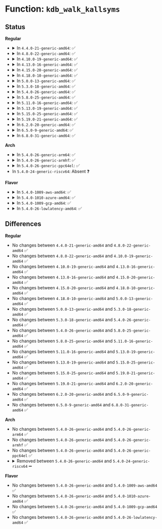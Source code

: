 # Function: <code>kdb_walk_kallsyms</code>

## Status
<b>Regular</b>
<ul>
<li>
<details>
<summary>In <code>4.4.0-21-generic-amd64</code>: ✅</summary>

```c
const char * kdb_walk_kallsyms(loff_t * pos)
```

```json
{
  "name": "kdb_walk_kallsyms",
  "collision_type": "Unique Global",
  "inline_type": "No",
  "funcs": [
    {
      "addr": 18446744071579940608,
      "name": "kdb_walk_kallsyms",
      "external": true,
      "loc": "kernel/kallsyms.c:577",
      "file": "kernel/kallsyms.c",
      "inline": "seen, unknown",
      "caller_inline": [],
      "caller_func": [
        "kernel/debug/kdb/kdb_support.c:kallsyms_symbol_complete",
        "kernel/debug/kdb/kdb_support.c:kallsyms_symbol_next"
      ]
    }
  ],
  "symbols": [
    {
      "addr": 18446744071579940608,
      "name": "kdb_walk_kallsyms",
      "section": ".text",
      "bind": "STB_GLOBAL",
      "size": 112
    }
  ]
}
```
</details>
</li>
<li>
<details>
<summary>In <code>4.8.0-22-generic-amd64</code>: ✅</summary>

```c
const char * kdb_walk_kallsyms(loff_t * pos)
```

```json
{
  "name": "kdb_walk_kallsyms",
  "collision_type": "Unique Global",
  "inline_type": "No",
  "funcs": [
    {
      "addr": 18446744071579971408,
      "name": "kdb_walk_kallsyms",
      "external": true,
      "loc": "kernel/kallsyms.c:601",
      "file": "kernel/kallsyms.c",
      "inline": "seen, unknown",
      "caller_inline": [],
      "caller_func": [
        "kernel/debug/kdb/kdb_support.c:kallsyms_symbol_next",
        "kernel/debug/kdb/kdb_support.c:kallsyms_symbol_complete"
      ]
    }
  ],
  "symbols": [
    {
      "addr": 18446744071579971408,
      "name": "kdb_walk_kallsyms",
      "section": ".text",
      "bind": "STB_GLOBAL",
      "size": 121
    }
  ]
}
```
</details>
</li>
<li>
<details>
<summary>In <code>4.10.0-19-generic-amd64</code>: ✅</summary>

```c
const char * kdb_walk_kallsyms(loff_t * pos)
```

```json
{
  "name": "kdb_walk_kallsyms",
  "collision_type": "Unique Global",
  "inline_type": "No",
  "funcs": [
    {
      "addr": 18446744071580001888,
      "name": "kdb_walk_kallsyms",
      "external": true,
      "loc": "kernel/kallsyms.c:601",
      "file": "kernel/kallsyms.c",
      "inline": "seen, unknown",
      "caller_inline": [],
      "caller_func": [
        "kernel/debug/kdb/kdb_support.c:kallsyms_symbol_next",
        "kernel/debug/kdb/kdb_support.c:kallsyms_symbol_complete"
      ]
    }
  ],
  "symbols": [
    {
      "addr": 18446744071580001888,
      "name": "kdb_walk_kallsyms",
      "section": ".text",
      "bind": "STB_GLOBAL",
      "size": 121
    }
  ]
}
```
</details>
</li>
<li>
<details>
<summary>In <code>4.13.0-16-generic-amd64</code>: ✅</summary>

```c
const char * kdb_walk_kallsyms(loff_t * pos)
```

```json
{
  "name": "kdb_walk_kallsyms",
  "collision_type": "Unique Global",
  "inline_type": "No",
  "funcs": [
    {
      "addr": 18446744071580008880,
      "name": "kdb_walk_kallsyms",
      "external": true,
      "loc": "kernel/kallsyms.c:632",
      "file": "kernel/kallsyms.c",
      "inline": "seen, unknown",
      "caller_inline": [],
      "caller_func": [
        "kernel/debug/kdb/kdb_support.c:kallsyms_symbol_next",
        "kernel/debug/kdb/kdb_support.c:kallsyms_symbol_complete"
      ]
    }
  ],
  "symbols": [
    {
      "addr": 18446744071580008880,
      "name": "kdb_walk_kallsyms",
      "section": ".text",
      "bind": "STB_GLOBAL",
      "size": 121
    }
  ]
}
```
</details>
</li>
<li>
<details>
<summary>In <code>4.15.0-20-generic-amd64</code>: ✅</summary>

```c
const char * kdb_walk_kallsyms(loff_t * pos)
```

```json
{
  "name": "kdb_walk_kallsyms",
  "collision_type": "Unique Global",
  "inline_type": "No",
  "funcs": [
    {
      "addr": 18446744071580055744,
      "name": "kdb_walk_kallsyms",
      "external": true,
      "loc": "kernel/kallsyms.c:702",
      "file": "kernel/kallsyms.c",
      "inline": "seen, unknown",
      "caller_inline": [],
      "caller_func": [
        "kernel/debug/kdb/kdb_support.c:kallsyms_symbol_next",
        "kernel/debug/kdb/kdb_support.c:kallsyms_symbol_complete"
      ]
    }
  ],
  "symbols": [
    {
      "addr": 18446744071580055744,
      "name": "kdb_walk_kallsyms",
      "section": ".text",
      "bind": "STB_GLOBAL",
      "size": 121
    }
  ]
}
```
</details>
</li>
<li>
<details>
<summary>In <code>4.18.0-10-generic-amd64</code>: ✅</summary>

```c
const char * kdb_walk_kallsyms(loff_t * pos)
```

```json
{
  "name": "kdb_walk_kallsyms",
  "collision_type": "Unique Global",
  "inline_type": "No",
  "funcs": [
    {
      "addr": 18446744071580112656,
      "name": "kdb_walk_kallsyms",
      "external": true,
      "loc": "kernel/kallsyms.c:656",
      "file": "kernel/kallsyms.c",
      "inline": "seen, unknown",
      "caller_inline": [],
      "caller_func": [
        "kernel/debug/kdb/kdb_support.c:kallsyms_symbol_next",
        "kernel/debug/kdb/kdb_support.c:kallsyms_symbol_complete"
      ]
    }
  ],
  "symbols": [
    {
      "addr": 18446744071580112656,
      "name": "kdb_walk_kallsyms",
      "section": ".text",
      "bind": "STB_GLOBAL",
      "size": 121
    }
  ]
}
```
</details>
</li>
<li>
<details>
<summary>In <code>5.0.0-13-generic-amd64</code>: ✅</summary>

```c
const char * kdb_walk_kallsyms(loff_t * pos)
```

```json
{
  "name": "kdb_walk_kallsyms",
  "collision_type": "Unique Global",
  "inline_type": "No",
  "funcs": [
    {
      "addr": 18446744071580159648,
      "name": "kdb_walk_kallsyms",
      "external": true,
      "loc": "kernel/kallsyms.c:679",
      "file": "kernel/kallsyms.c",
      "inline": "seen, unknown",
      "caller_inline": [],
      "caller_func": [
        "kernel/debug/kdb/kdb_support.c:kallsyms_symbol_next",
        "kernel/debug/kdb/kdb_support.c:kallsyms_symbol_complete"
      ]
    }
  ],
  "symbols": [
    {
      "addr": 18446744071580159648,
      "name": "kdb_walk_kallsyms",
      "section": ".text",
      "bind": "STB_GLOBAL",
      "size": 120
    }
  ]
}
```
</details>
</li>
<li>
<details>
<summary>In <code>5.3.0-18-generic-amd64</code>: ✅</summary>

```c
const char * kdb_walk_kallsyms(loff_t * pos)
```

```json
{
  "name": "kdb_walk_kallsyms",
  "collision_type": "Unique Global",
  "inline_type": "No",
  "funcs": [
    {
      "addr": 18446744071580205728,
      "name": "kdb_walk_kallsyms",
      "external": true,
      "loc": "kernel/kallsyms.c:682",
      "file": "kernel/kallsyms.c",
      "inline": "seen, unknown",
      "caller_inline": [],
      "caller_func": [
        "kernel/debug/kdb/kdb_support.c:kallsyms_symbol_next",
        "kernel/debug/kdb/kdb_support.c:kallsyms_symbol_complete"
      ]
    }
  ],
  "symbols": [
    {
      "addr": 18446744071580205728,
      "name": "kdb_walk_kallsyms",
      "section": ".text",
      "bind": "STB_GLOBAL",
      "size": 155
    }
  ]
}
```
</details>
</li>
<li>
<details>
<summary>In <code>5.4.0-26-generic-amd64</code>: ✅</summary>

```c
const char * kdb_walk_kallsyms(loff_t * pos)
```

```json
{
  "name": "kdb_walk_kallsyms",
  "collision_type": "Unique Global",
  "inline_type": "No",
  "funcs": [
    {
      "addr": 18446744071580254064,
      "name": "kdb_walk_kallsyms",
      "external": true,
      "loc": "kernel/kallsyms.c:682",
      "file": "kernel/kallsyms.c",
      "inline": "seen, unknown",
      "caller_inline": [],
      "caller_func": [
        "kernel/debug/kdb/kdb_support.c:kallsyms_symbol_next",
        "kernel/debug/kdb/kdb_support.c:kallsyms_symbol_complete"
      ]
    }
  ],
  "symbols": [
    {
      "addr": 18446744071580254064,
      "name": "kdb_walk_kallsyms",
      "section": ".text",
      "bind": "STB_GLOBAL",
      "size": 155
    }
  ]
}
```
</details>
</li>
<li>
<details>
<summary>In <code>5.8.0-25-generic-amd64</code>: ✅</summary>

```c
const char * kdb_walk_kallsyms(loff_t * pos)
```

```json
{
  "name": "kdb_walk_kallsyms",
  "collision_type": "Unique Global",
  "inline_type": "No",
  "funcs": [
    {
      "addr": 18446744071580322720,
      "name": "kdb_walk_kallsyms",
      "external": true,
      "loc": "kernel/kallsyms.c:686",
      "file": "kernel/kallsyms.c",
      "inline": "seen, unknown",
      "caller_inline": [],
      "caller_func": [
        "kernel/debug/kdb/kdb_support.c:kallsyms_symbol_next",
        "kernel/debug/kdb/kdb_support.c:kallsyms_symbol_complete"
      ]
    }
  ],
  "symbols": [
    {
      "addr": 18446744071580322720,
      "name": "kdb_walk_kallsyms",
      "section": ".text",
      "bind": "STB_GLOBAL",
      "size": 117
    }
  ]
}
```
</details>
</li>
<li>
<details>
<summary>In <code>5.11.0-16-generic-amd64</code>: ✅</summary>

```c
const char * kdb_walk_kallsyms(loff_t * pos)
```

```json
{
  "name": "kdb_walk_kallsyms",
  "collision_type": "Unique Global",
  "inline_type": "No",
  "funcs": [
    {
      "addr": 18446744071580308016,
      "name": "kdb_walk_kallsyms",
      "external": true,
      "loc": "kernel/kallsyms.c:720",
      "file": "kernel/kallsyms.c",
      "inline": "seen, unknown",
      "caller_inline": [],
      "caller_func": [
        "kernel/debug/kdb/kdb_support.c:kallsyms_symbol_next",
        "kernel/debug/kdb/kdb_support.c:kallsyms_symbol_complete"
      ]
    }
  ],
  "symbols": [
    {
      "addr": 18446744071580308016,
      "name": "kdb_walk_kallsyms",
      "section": ".text",
      "bind": "STB_GLOBAL",
      "size": 117
    }
  ]
}
```
</details>
</li>
<li>
<details>
<summary>In <code>5.13.0-19-generic-amd64</code>: ✅</summary>

```c
const char * kdb_walk_kallsyms(loff_t * pos)
```

```json
{
  "name": "kdb_walk_kallsyms",
  "collision_type": "Unique Global",
  "inline_type": "No",
  "funcs": [
    {
      "addr": 18446744071580311552,
      "name": "kdb_walk_kallsyms",
      "external": true,
      "loc": "kernel/kallsyms.c:771",
      "file": "kernel/kallsyms.c",
      "inline": "seen, unknown",
      "caller_inline": [],
      "caller_func": [
        "kernel/debug/kdb/kdb_support.c:kallsyms_symbol_next",
        "kernel/debug/kdb/kdb_support.c:kallsyms_symbol_complete"
      ]
    }
  ],
  "symbols": [
    {
      "addr": 18446744071580311552,
      "name": "kdb_walk_kallsyms",
      "section": ".text",
      "bind": "STB_GLOBAL",
      "size": 117
    }
  ]
}
```
</details>
</li>
<li>
<details>
<summary>In <code>5.15.0-25-generic-amd64</code>: ✅</summary>

```c
const char * kdb_walk_kallsyms(loff_t * pos)
```

```json
{
  "name": "kdb_walk_kallsyms",
  "collision_type": "Unique Global",
  "inline_type": "No",
  "funcs": [
    {
      "addr": 18446744071580465088,
      "name": "kdb_walk_kallsyms",
      "external": true,
      "loc": "kernel/kallsyms.c:835",
      "file": "kernel/kallsyms.c",
      "inline": "seen, unknown",
      "caller_inline": [],
      "caller_func": [
        "kernel/debug/kdb/kdb_support.c:kallsyms_symbol_next",
        "kernel/debug/kdb/kdb_support.c:kallsyms_symbol_complete"
      ]
    }
  ],
  "symbols": [
    {
      "addr": 18446744071580465088,
      "name": "kdb_walk_kallsyms",
      "section": ".text",
      "bind": "STB_GLOBAL",
      "size": 117
    }
  ]
}
```
</details>
</li>
<li>
<details>
<summary>In <code>5.19.0-21-generic-amd64</code>: ✅</summary>

```c
const char * kdb_walk_kallsyms(loff_t * pos)
```

```json
{
  "name": "kdb_walk_kallsyms",
  "collision_type": "Unique Global",
  "inline_type": "No",
  "funcs": [
    {
      "addr": 18446744071580658496,
      "name": "kdb_walk_kallsyms",
      "external": true,
      "loc": "kernel/kallsyms.c:859",
      "file": "kernel/kallsyms.c",
      "inline": "seen, unknown",
      "caller_inline": [],
      "caller_func": [
        "kernel/debug/kdb/kdb_support.c:kallsyms_symbol_next",
        "kernel/debug/kdb/kdb_support.c:kallsyms_symbol_complete"
      ]
    }
  ],
  "symbols": [
    {
      "addr": 18446744071580658496,
      "name": "kdb_walk_kallsyms",
      "section": ".text",
      "bind": "STB_GLOBAL",
      "size": 141
    }
  ]
}
```
</details>
</li>
<li>
<details>
<summary>In <code>6.2.0-20-generic-amd64</code>: ✅</summary>

```c
const char * kdb_walk_kallsyms(loff_t * pos)
```

```json
{
  "name": "kdb_walk_kallsyms",
  "collision_type": "Unique Global",
  "inline_type": "No",
  "funcs": [
    {
      "addr": 18446744071580928160,
      "name": "kdb_walk_kallsyms",
      "external": true,
      "loc": "kernel/kallsyms.c:1022",
      "file": "kernel/kallsyms.c",
      "inline": "seen, unknown",
      "caller_inline": [],
      "caller_func": [
        "kernel/debug/kdb/kdb_support.c:kallsyms_symbol_next",
        "kernel/debug/kdb/kdb_support.c:kallsyms_symbol_complete"
      ]
    }
  ],
  "symbols": [
    {
      "addr": 18446744071580928160,
      "name": "kdb_walk_kallsyms",
      "section": ".text",
      "bind": "STB_GLOBAL",
      "size": 142
    }
  ]
}
```
</details>
</li>
<li>
<details>
<summary>In <code>6.5.0-9-generic-amd64</code>: ✅</summary>

```c
const char * kdb_walk_kallsyms(loff_t * pos)
```

```json
{
  "name": "kdb_walk_kallsyms",
  "collision_type": "Unique Global",
  "inline_type": "No",
  "funcs": [
    {
      "addr": 18446744071581014576,
      "name": "kdb_walk_kallsyms",
      "external": true,
      "loc": "kernel/kallsyms.c:928",
      "file": "kernel/kallsyms.c",
      "inline": "seen, unknown",
      "caller_inline": [],
      "caller_func": [
        "kernel/debug/kdb/kdb_support.c:kallsyms_symbol_next",
        "kernel/debug/kdb/kdb_support.c:kallsyms_symbol_complete"
      ]
    }
  ],
  "symbols": [
    {
      "addr": 18446744071581014576,
      "name": "kdb_walk_kallsyms",
      "section": ".text",
      "bind": "STB_GLOBAL",
      "size": 142
    }
  ]
}
```
</details>
</li>
<li>
<details>
<summary>In <code>6.8.0-31-generic-amd64</code>: ✅</summary>

```c
const char * kdb_walk_kallsyms(loff_t * pos)
```

```json
{
  "name": "kdb_walk_kallsyms",
  "collision_type": "Unique Global",
  "inline_type": "No",
  "funcs": [
    {
      "addr": 18446744071581110448,
      "name": "kdb_walk_kallsyms",
      "external": true,
      "loc": "kernel/kallsyms.c:926",
      "file": "kernel/kallsyms.c",
      "inline": "seen, unknown",
      "caller_inline": [],
      "caller_func": [
        "kernel/debug/kdb/kdb_support.c:kallsyms_symbol_next",
        "kernel/debug/kdb/kdb_support.c:kallsyms_symbol_complete"
      ]
    }
  ],
  "symbols": [
    {
      "addr": 18446744071581110448,
      "name": "kdb_walk_kallsyms",
      "section": ".text",
      "bind": "STB_GLOBAL",
      "size": 142
    }
  ]
}
```
</details>
</li>
</ul>
<b>Arch</b>
<ul>
<li>
<details>
<summary>In <code>5.4.0-26-generic-arm64</code>: ✅</summary>

```c
const char * kdb_walk_kallsyms(loff_t * pos)
```

```json
{
  "name": "kdb_walk_kallsyms",
  "collision_type": "Unique Global",
  "inline_type": "No",
  "funcs": [
    {
      "addr": 18446603336491496696,
      "name": "kdb_walk_kallsyms",
      "external": true,
      "loc": "kernel/kallsyms.c:682",
      "file": "kernel/kallsyms.c",
      "inline": "seen, unknown",
      "caller_inline": [],
      "caller_func": [
        "kernel/debug/kdb/kdb_support.c:kallsyms_symbol_next",
        "kernel/debug/kdb/kdb_support.c:kallsyms_symbol_complete"
      ]
    }
  ],
  "symbols": [
    {
      "addr": 18446603336491496696,
      "name": "kdb_walk_kallsyms",
      "section": ".text",
      "bind": "STB_GLOBAL",
      "size": 196
    }
  ]
}
```
</details>
</li>
<li>
<details>
<summary>In <code>5.4.0-26-generic-armhf</code>: ✅</summary>

```c
const char * kdb_walk_kallsyms(loff_t * pos)
```

```json
{
  "name": "kdb_walk_kallsyms",
  "collision_type": "Unique Global",
  "inline_type": "No",
  "funcs": [
    {
      "addr": 3225478152,
      "name": "kdb_walk_kallsyms",
      "external": true,
      "loc": "kernel/kallsyms.c:682",
      "file": "kernel/kallsyms.c",
      "inline": "seen, unknown",
      "caller_inline": [],
      "caller_func": [
        "kernel/debug/kdb/kdb_support.c:kallsyms_symbol_next",
        "kernel/debug/kdb/kdb_support.c:kallsyms_symbol_complete"
      ]
    }
  ],
  "symbols": [
    {
      "addr": 3225478152,
      "name": "kdb_walk_kallsyms",
      "section": ".text",
      "bind": "STB_GLOBAL",
      "size": 164
    }
  ]
}
```
</details>
</li>
<li>
<details>
<summary>In <code>5.4.0-26-generic-ppc64el</code>: ✅</summary>

```c
const char * kdb_walk_kallsyms(loff_t * pos)
```

```json
{
  "name": "kdb_walk_kallsyms",
  "collision_type": "Unique Global",
  "inline_type": "No",
  "funcs": [
    {
      "addr": 13835058055284455424,
      "name": "kdb_walk_kallsyms",
      "external": true,
      "loc": "kernel/kallsyms.c:682",
      "file": "kernel/kallsyms.c",
      "inline": "seen, unknown",
      "caller_inline": [],
      "caller_func": [
        "kernel/debug/kdb/kdb_support.c:kallsyms_symbol_next",
        "kernel/debug/kdb/kdb_support.c:kallsyms_symbol_complete"
      ]
    }
  ],
  "symbols": [
    {
      "addr": 13835058055284455424,
      "name": "kdb_walk_kallsyms",
      "section": ".text",
      "bind": "STB_GLOBAL",
      "size": 280
    }
  ]
}
```
</details>
</li>
<li>
In <code>5.4.0-24-generic-riscv64</code>: Absent ❓
</li>
</ul>
<b>Flavor</b>
<ul>
<li>
<details>
<summary>In <code>5.4.0-1009-aws-amd64</code>: ✅</summary>

```c
const char * kdb_walk_kallsyms(loff_t * pos)
```

```json
{
  "name": "kdb_walk_kallsyms",
  "collision_type": "Unique Global",
  "inline_type": "No",
  "funcs": [
    {
      "addr": 18446744071580222864,
      "name": "kdb_walk_kallsyms",
      "external": true,
      "loc": "kernel/kallsyms.c:682",
      "file": "kernel/kallsyms.c",
      "inline": "seen, unknown",
      "caller_inline": [],
      "caller_func": [
        "kernel/debug/kdb/kdb_support.c:kallsyms_symbol_next",
        "kernel/debug/kdb/kdb_support.c:kallsyms_symbol_complete"
      ]
    }
  ],
  "symbols": [
    {
      "addr": 18446744071580222864,
      "name": "kdb_walk_kallsyms",
      "section": ".text",
      "bind": "STB_GLOBAL",
      "size": 155
    }
  ]
}
```
</details>
</li>
<li>
<details>
<summary>In <code>5.4.0-1010-azure-amd64</code>: ✅</summary>

```c
const char * kdb_walk_kallsyms(loff_t * pos)
```

```json
{
  "name": "kdb_walk_kallsyms",
  "collision_type": "Unique Global",
  "inline_type": "No",
  "funcs": [
    {
      "addr": 18446744071580170304,
      "name": "kdb_walk_kallsyms",
      "external": true,
      "loc": "kernel/kallsyms.c:682",
      "file": "kernel/kallsyms.c",
      "inline": "seen, unknown",
      "caller_inline": [],
      "caller_func": [
        "kernel/debug/kdb/kdb_support.c:kallsyms_symbol_next",
        "kernel/debug/kdb/kdb_support.c:kallsyms_symbol_complete"
      ]
    }
  ],
  "symbols": [
    {
      "addr": 18446744071580170304,
      "name": "kdb_walk_kallsyms",
      "section": ".text",
      "bind": "STB_GLOBAL",
      "size": 155
    }
  ]
}
```
</details>
</li>
<li>
<details>
<summary>In <code>5.4.0-1009-gcp-amd64</code>: ✅</summary>

```c
const char * kdb_walk_kallsyms(loff_t * pos)
```

```json
{
  "name": "kdb_walk_kallsyms",
  "collision_type": "Unique Global",
  "inline_type": "No",
  "funcs": [
    {
      "addr": 18446744071580214336,
      "name": "kdb_walk_kallsyms",
      "external": true,
      "loc": "kernel/kallsyms.c:682",
      "file": "kernel/kallsyms.c",
      "inline": "seen, unknown",
      "caller_inline": [],
      "caller_func": [
        "kernel/debug/kdb/kdb_support.c:kallsyms_symbol_next",
        "kernel/debug/kdb/kdb_support.c:kallsyms_symbol_complete"
      ]
    }
  ],
  "symbols": [
    {
      "addr": 18446744071580214336,
      "name": "kdb_walk_kallsyms",
      "section": ".text",
      "bind": "STB_GLOBAL",
      "size": 155
    }
  ]
}
```
</details>
</li>
<li>
<details>
<summary>In <code>5.4.0-26-lowlatency-amd64</code>: ✅</summary>

```c
const char * kdb_walk_kallsyms(loff_t * pos)
```

```json
{
  "name": "kdb_walk_kallsyms",
  "collision_type": "Unique Global",
  "inline_type": "No",
  "funcs": [
    {
      "addr": 18446744071580267040,
      "name": "kdb_walk_kallsyms",
      "external": true,
      "loc": "kernel/kallsyms.c:682",
      "file": "kernel/kallsyms.c",
      "inline": "seen, unknown",
      "caller_inline": [],
      "caller_func": [
        "kernel/debug/kdb/kdb_support.c:kallsyms_symbol_next",
        "kernel/debug/kdb/kdb_support.c:kallsyms_symbol_complete"
      ]
    }
  ],
  "symbols": [
    {
      "addr": 18446744071580267040,
      "name": "kdb_walk_kallsyms",
      "section": ".text",
      "bind": "STB_GLOBAL",
      "size": 155
    }
  ]
}
```
</details>
</li>
</ul>

## Differences
<b>Regular</b>
<ul>
<li>
No changes between <code>4.4.0-21-generic-amd64</code> and <code>4.8.0-22-generic-amd64</code> ✅
</li>
<li>
No changes between <code>4.8.0-22-generic-amd64</code> and <code>4.10.0-19-generic-amd64</code> ✅
</li>
<li>
No changes between <code>4.10.0-19-generic-amd64</code> and <code>4.13.0-16-generic-amd64</code> ✅
</li>
<li>
No changes between <code>4.13.0-16-generic-amd64</code> and <code>4.15.0-20-generic-amd64</code> ✅
</li>
<li>
No changes between <code>4.15.0-20-generic-amd64</code> and <code>4.18.0-10-generic-amd64</code> ✅
</li>
<li>
No changes between <code>4.18.0-10-generic-amd64</code> and <code>5.0.0-13-generic-amd64</code> ✅
</li>
<li>
No changes between <code>5.0.0-13-generic-amd64</code> and <code>5.3.0-18-generic-amd64</code> ✅
</li>
<li>
No changes between <code>5.3.0-18-generic-amd64</code> and <code>5.4.0-26-generic-amd64</code> ✅
</li>
<li>
No changes between <code>5.4.0-26-generic-amd64</code> and <code>5.8.0-25-generic-amd64</code> ✅
</li>
<li>
No changes between <code>5.8.0-25-generic-amd64</code> and <code>5.11.0-16-generic-amd64</code> ✅
</li>
<li>
No changes between <code>5.11.0-16-generic-amd64</code> and <code>5.13.0-19-generic-amd64</code> ✅
</li>
<li>
No changes between <code>5.13.0-19-generic-amd64</code> and <code>5.15.0-25-generic-amd64</code> ✅
</li>
<li>
No changes between <code>5.15.0-25-generic-amd64</code> and <code>5.19.0-21-generic-amd64</code> ✅
</li>
<li>
No changes between <code>5.19.0-21-generic-amd64</code> and <code>6.2.0-20-generic-amd64</code> ✅
</li>
<li>
No changes between <code>6.2.0-20-generic-amd64</code> and <code>6.5.0-9-generic-amd64</code> ✅
</li>
<li>
No changes between <code>6.5.0-9-generic-amd64</code> and <code>6.8.0-31-generic-amd64</code> ✅
</li>
</ul>
<b>Arch</b>
<ul>
<li>
No changes between <code>5.4.0-26-generic-amd64</code> and <code>5.4.0-26-generic-arm64</code> ✅
</li>
<li>
No changes between <code>5.4.0-26-generic-amd64</code> and <code>5.4.0-26-generic-armhf</code> ✅
</li>
<li>
No changes between <code>5.4.0-26-generic-amd64</code> and <code>5.4.0-26-generic-ppc64el</code> ✅
</li>
<li>
<details>
<summary>Removed between <code>5.4.0-26-generic-amd64</code> and <code>5.4.0-24-generic-riscv64</code> ➖</summary>

```c
const char * kdb_walk_kallsyms(loff_t * pos)
```
</details>
</li>
</ul>
<b>Flavor</b>
<ul>
<li>
No changes between <code>5.4.0-26-generic-amd64</code> and <code>5.4.0-1009-aws-amd64</code> ✅
</li>
<li>
No changes between <code>5.4.0-26-generic-amd64</code> and <code>5.4.0-1010-azure-amd64</code> ✅
</li>
<li>
No changes between <code>5.4.0-26-generic-amd64</code> and <code>5.4.0-1009-gcp-amd64</code> ✅
</li>
<li>
No changes between <code>5.4.0-26-generic-amd64</code> and <code>5.4.0-26-lowlatency-amd64</code> ✅
</li>
</ul>
